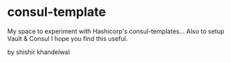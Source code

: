 # consul-template

My space to experiment with Hashicorp's consul-templates... Also to setup Vault &amp; Consul
I hope you find this useful.

by shishir khandelwal
